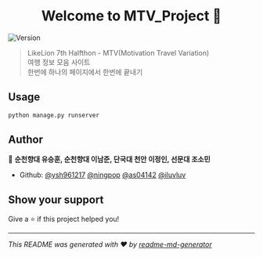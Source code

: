 ﻿<h1 align="center">Welcome to MTV_Project 👋</h1>
<p>
  <img alt="Version" src="https://img.shields.io/badge/version-0.1.0-blue.svg?cacheSeconds=2592000" />
</p>

> LikeLion 7th Halfthon - MTV(Motivation Travel Variation)<br />여행 정보 모음 사이트<br />한번에 하나의 페이지에서 한번에 끝내기

## Usage

```sh
python manage.py runserver
```

## Author

👤 **순천향대 유승훈, 순천향대 이남준, 단국대 천안 이정인, 선문대 조소민**

* Github: [@ysh961217](https://github.com/ysh961217) [@ningpop](https://github.com/ningpop) [@as04142](https://github.com/as04142) [@iluvluv](https://github.com/iluvluv)

## Show your support

Give a ⭐️ if this project helped you!

***
_This README was generated with ❤️ by [readme-md-generator](https://github.com/kefranabg/readme-md-generator)_

